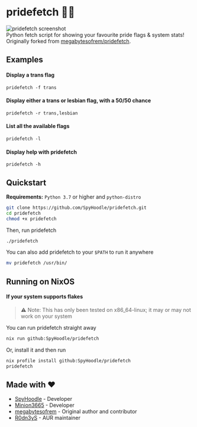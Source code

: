 # pridefetch 🏳️‍⚧️

![pridefetch screenshot](https://file.coffee/u/J0dk4lIjU5Wmdu.png)<br>
Python fetch script for showing your favourite pride flags & system stats!<br>
Originally forked from [megabytesofrem/pridefetch](https://github.com/megabytesofrem/pridefetch).<br>

## Examples

#### Display a trans flag

`pridefetch -f trans`

#### Display either a trans or lesbian flag, with a 50/50 chance

`pridefetch -r trans,lesbian`

#### List all the available flags

`pridefetch -l`

#### Display help with pridefetch

`pridefetch -h`

## Quickstart

**Requirements:** `Python 3.7` or higher and `python-distro`
```bash
git clone https://github.com/SpyHoodle/pridefetch.git
cd pridefetch
chmod +x pridefetch
```

Then, run pridefetch

```bash
./pridefetch
```

You can also add pridefetch to your `$PATH` to run it anywhere<br>

```bash
mv pridefetch /usr/bin/
```

## Running on NixOS
#### If your system supports flakes
> ⚠ Note: This has only been tested on x86_64-linux; it may or may not work on your system

You can run pridefetch straight away

```bash
nix run github:SpyHoodle/pridefetch
```

Or, install it and then run

```bash
nix profile install github:SpyHoodle/pridefetch
pridefetch
```

## Made with ❤️
 - [SpyHoodle](https://github.com/SpyHoodle) - Developer
 - [Minion3665](https://github.com/Minion3665) - Developer
 - [megabytesofrem](https://github.com/megabytesofrem) - Original author and contributor
 - [R0dn3yS](https://github.com/R0dn3yS) - AUR maintainer
